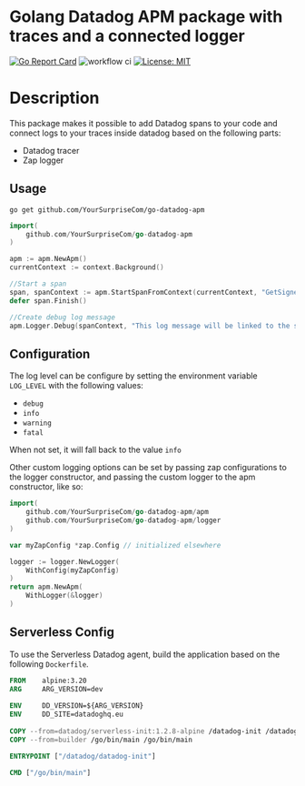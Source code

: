 # Golang Datadog APM package with traces and a connected logger
[![Go Report Card](https://goreportcard.com/badge/github.com/YourSurpriseCom/go-datadog-apm)](https://goreportcard.com/report/github.com/YourSurpriseCom/go-datadog-apm) 
![workflow ci](https://github.com/YourSurpriseCom/go-datadog-apm/actions/workflows/ci.yml/badge.svg)
[![License: MIT](https://img.shields.io/badge/License-MIT-yellow.svg)](https://opensource.org/licenses/MIT)

# Description
This package makes it possible to add Datadog spans to your code and connect logs to your traces inside datadog based on the following parts:

* Datadog tracer
* Zap logger


## Usage
`go get github.com/YourSurpriseCom/go-datadog-apm`

```Go
import(
    github.com/YourSurpriseCom/go-datadog-apm
)

apm := apm.NewApm()
currentContext := context.Background()

//Start a span
span, spanContext := apm.StartSpanFromContext(currentContext, "GetSignedUrl")
defer span.Finish()

//Create debug log message
apm.Logger.Debug(spanContext, "This log message will be linked to the span based on the spanContext")
```

## Configuration
The log level can be configure by setting the environment variable `LOG_LEVEL` with the following values:

* `debug`
* `info`
* `warning`
* `fatal`

When not set, it will fall back to the value `info`

Other custom logging options can be set by passing zap configurations to the logger constructor, and passing the custom logger to the apm constructor, like so:
```Go
import(
    github.com/YourSurpriseCom/go-datadog-apm/apm
    github.com/YourSurpriseCom/go-datadog-apm/logger
)

var myZapConfig *zap.Config // initialized elsewhere

logger := logger.NewLogger(
    WithConfig(myZapConfig)
)
return apm.NewApm(
    WithLogger(&logger)
)
```

## Serverless Config
To use the Serverless Datadog agent, build the application based on the following `Dockerfile`.

```Dockerfile
FROM    alpine:3.20
ARG     ARG_VERSION=dev
    
ENV     DD_VERSION=${ARG_VERSION}
ENV     DD_SITE=datadoghq.eu
    
COPY --from=datadog/serverless-init:1.2.8-alpine /datadog-init /datadog/datadog-init
COPY --from=builder /go/bin/main /go/bin/main

ENTRYPOINT ["/datadog/datadog-init"]

CMD ["/go/bin/main"]
```
